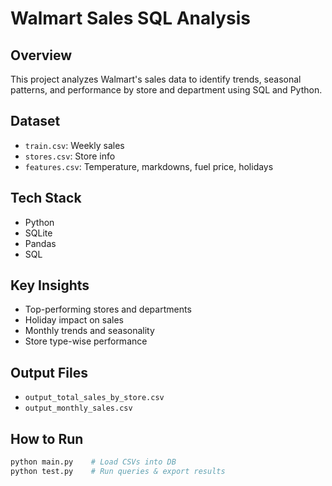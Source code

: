 # Walmart Sales SQL Analysis

## Overview
This project analyzes Walmart's sales data to identify trends, seasonal patterns, and performance by store and department using SQL and Python.

##  Dataset
- `train.csv`: Weekly sales
- `stores.csv`: Store info
- `features.csv`: Temperature, markdowns, fuel price, holidays

##  Tech Stack
- Python
- SQLite
- Pandas
- SQL

##  Key Insights
- Top-performing stores and departments
- Holiday impact on sales
- Monthly trends and seasonality
- Store type-wise performance

## Output Files
- `output_total_sales_by_store.csv`
- `output_monthly_sales.csv`

##  How to Run
```bash
python main.py    # Load CSVs into DB
python test.py    # Run queries & export results

